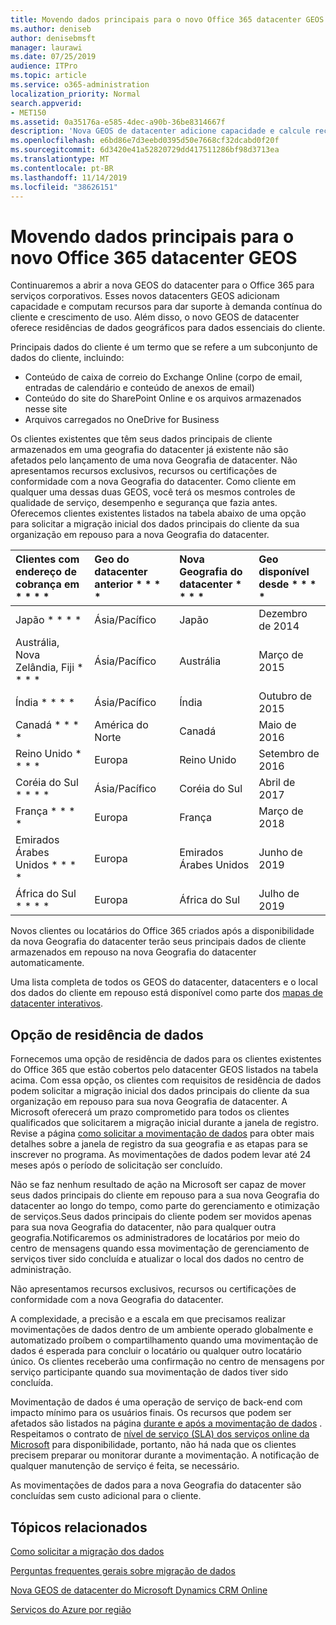 ```yaml
---
title: Movendo dados principais para o novo Office 365 datacenter GEOS
ms.author: deniseb
author: denisebmsft
manager: laurawi
ms.date: 07/25/2019
audience: ITPro
ms.topic: article
ms.service: o365-administration
localization_priority: Normal
search.appverid:
- MET150
ms.assetid: 0a35176a-e585-4dec-a90b-36be8314667f
description: 'Nova GEOS de datacenter adicione capacidade e calcule recursos para dar suporte à demanda contínua do cliente e crescimento de uso. Além disso, o novo GEOS de datacenter oferece residências de dados geográficos para dados essenciais do cliente. Principais dados do cliente é um termo que se refere a um subconjunto de dados do cliente definido nos termos do Microsoft Online Services: conteúdo da caixa de correio do Exchange Online (corpo de email, entradas de calendário e conteúdo de anexos de email) e conteúdo do site do SharePoint Online e os arquivos armazenados nesse site e arquivos carregados no OneDrive for Business.'
ms.openlocfilehash: e6bd86e7d3eebd0395d50e7668cf32dcabd0f20f
ms.sourcegitcommit: 6d3420e41a52820729dd417511286bf98d3713ea
ms.translationtype: MT
ms.contentlocale: pt-BR
ms.lasthandoff: 11/14/2019
ms.locfileid: "38626151"
---
```

# <a name="moving-core-data-to-new-office-365-datacenter-geos"></a>Movendo dados principais para o novo Office 365 datacenter GEOS

Continuaremos a abrir a nova GEOS do datacenter para o Office 365 para serviços corporativos. Esses novos datacenters GEOS adicionam capacidade e computam recursos para dar suporte à demanda contínua do cliente e crescimento de uso. Além disso, o novo GEOS de datacenter oferece residências de dados geográficos para dados essenciais do cliente. 

Principais dados do cliente é um termo que se refere a um subconjunto de dados do cliente, incluindo: 
- Conteúdo de caixa de correio do Exchange Online (corpo de email, entradas de calendário e conteúdo de anexos de email)
- Conteúdo do site do SharePoint Online e os arquivos armazenados nesse site
- Arquivos carregados no OneDrive for Business 
  
Os clientes existentes que têm seus dados principais de cliente armazenados em uma geografia do datacenter já existente não são afetados pelo lançamento de uma nova Geografia de datacenter. Não apresentamos recursos exclusivos, recursos ou certificações de conformidade com a nova Geografia do datacenter. Como cliente em qualquer uma dessas duas GEOS, você terá os mesmos controles de qualidade de serviço, desempenho e segurança que fazia antes. Oferecemos clientes existentes listados na tabela abaixo de uma opção para solicitar a migração inicial dos dados principais do cliente da sua organização em repouso para a nova Geografia do datacenter.
  
|Clientes com endereço de cobrança em * * * *|Geo do datacenter anterior * * * *|Nova Geografia do datacenter * * * *|Geo disponível desde * * * *|
|:-----|:-----|:-----|:-----|
|Japão * * * *| Ásia/Pacífico | Japão | Dezembro de 2014 |
|Austrália, Nova Zelândia, Fiji * * * *| Ásia/Pacífico | Austrália | Março de 2015 |
|Índia * * * *| Ásia/Pacífico | Índia | Outubro de 2015 |
|Canadá * * * *| América do Norte | Canadá | Maio de 2016 |
|Reino Unido * * * *| Europa | Reino Unido | Setembro de 2016 |
|Coréia do Sul * * * *| Ásia/Pacífico | Coréia do Sul | Abril de 2017 |
|França * * * *| Europa | França | Março de 2018 |
|Emirados Árabes Unidos * * * *| Europa | Emirados Árabes Unidos | Junho de 2019 |
|África do Sul * * * *| Europa | África do Sul | Julho de 2019 |
  
Novos clientes ou locatários do Office 365 criados após a disponibilidade da nova Geografia do datacenter terão seus principais dados de cliente armazenados em repouso na nova Geografia do datacenter automaticamente.
  
Uma lista completa de todos os GEOS do datacenter, datacenters e o local dos dados do cliente em repouso está disponível como parte dos [mapas de datacenter interativos](https://office.com/datamaps). 
  
## <a name="data-residency-option"></a>Opção de residência de dados

Fornecemos uma opção de residência de dados para os clientes existentes do Office 365 que estão cobertos pelo datacenter GEOS listados na tabela acima. Com essa opção, os clientes com requisitos de residência de dados podem solicitar a migração inicial dos dados principais do cliente da sua organização em repouso para sua nova Geografia de datacenter.  A Microsoft oferecerá um prazo comprometido para todos os clientes qualificados que solicitarem a migração inicial durante a janela de registro.  Revise a página [como solicitar a movimentação de dados](request-your-data-move.md) para obter mais detalhes sobre a janela de registro da sua geografia e as etapas para se inscrever no programa.  As movimentações de dados podem levar até 24 meses após o período de solicitação ser concluído.

Não se faz nenhum resultado de ação na Microsoft ser capaz de mover seus dados principais do cliente em repouso para a sua nova Geografia do datacenter ao longo do tempo, como parte do gerenciamento e otimização de serviços.Seus dados principais do cliente podem ser movidos apenas para sua nova Geografia do datacenter, não para qualquer outra geografia.Notificaremos os administradores de locatários por meio do centro de mensagens quando essa movimentação de gerenciamento de serviços tiver sido concluída e atualizar o local dos dados no centro de administração.
   
Não apresentamos recursos exclusivos, recursos ou certificações de conformidade com a nova Geografia do datacenter.
    
A complexidade, a precisão e a escala em que precisamos realizar movimentações de dados dentro de um ambiente operado globalmente e automatizado proíbem o compartilhamento quando uma movimentação de dados é esperada para concluir o locatário ou qualquer outro locatário único. Os clientes receberão uma confirmação no centro de mensagens por serviço participante quando sua movimentação de dados tiver sido concluída. 
    
Movimentação de dados é uma operação de serviço de back-end com impacto mínimo para os usuários finais. Os recursos que podem ser afetados são listados na página [durante e após a movimentação de dados](during-and-after-your-data-move.md) . Respeitamos o contrato de [nível de serviço (SLA) dos serviços online da Microsoft](https://go.microsoft.com/fwlink/p/?LinkId=523897) para disponibilidade, portanto, não há nada que os clientes precisem preparar ou monitorar durante a movimentação. A notificação de qualquer manutenção de serviço é feita, se necessário. 

As movimentações de dados para a nova Geografia do datacenter são concluídas sem custo adicional para o cliente.
    
## <a name="related-topics"></a>Tópicos relacionados 
 
[Como solicitar a migração dos dados](request-your-data-move.md)
    
[Perguntas frequentes gerais sobre migração de dados](data-move-faq.md)
  
[Nova GEOS de datacenter do Microsoft Dynamics CRM Online](https://go.microsoft.com/fwlink/p/?Linkid=615924)
  
[Serviços do Azure por região](https://azure.microsoft.com/regions/)
